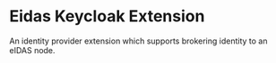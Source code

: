 # Eidas Keycloak Extension

An identity provider extension which supports brokering identity to an eIDAS node.

